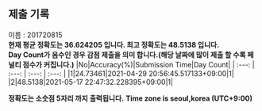 


  
## 제출 기록  
이름 : 201720815  
**현재 평균 정확도는 36.624205 입니다. 최고 정확도는 48.5138 입니다.**  
**Day Count가 음수인 경우 감점 제출을 의미 합니다.(해당 날짜에 많이 제출 할 수록 페널티 점수가 커집니다.)**
|No|Accuracy(%)|Submission Time|Day Count|
| :---: | :---: | :---: | :---: |
|1|24.73461|2021-04-29 20:56:45.517133+09:00|1|
|2|48.5138|2021-05-17 22:47:32.228395+09:00|1|


**정확도는 소숫점 5자리 까지 출력됩니다.**
**Time zone is seoul,korea (UTC+9:00)**

